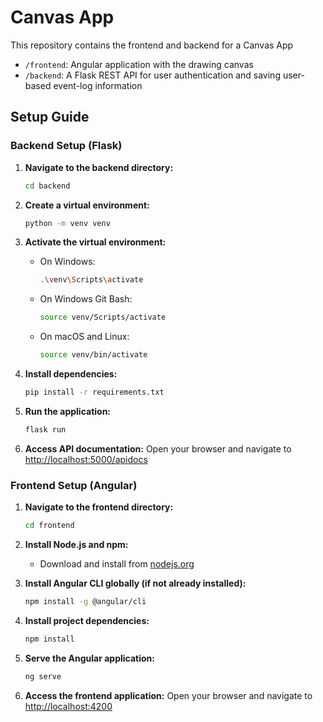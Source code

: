 # Canvas App

This repository contains the frontend and backend for a Canvas App

- `/frontend`: Angular application with the drawing canvas
- `/backend`: A Flask REST API for user authentication and saving user-based event-log information

## Setup Guide

### Backend Setup (Flask)

1. **Navigate to the backend directory:**

   ```sh
   cd backend
   ```

2. **Create a virtual environment:**

   ```sh
   python -m venv venv
   ```

3. **Activate the virtual environment:**

   - On Windows:
     ```sh
     .\venv\Scripts\activate
     ```
   - On Windows Git Bash:
     ```sh
     source venv/Scripts/activate
     ```
   - On macOS and Linux:
     ```sh
     source venv/bin/activate
     ```

4. **Install dependencies:**

   ```sh
   pip install -r requirements.txt
   ```

5. **Run the application:**

   ```sh
   flask run
   ```

6. **Access API documentation:**
   Open your browser and navigate to [http://localhost:5000/apidocs](http://localhost:5000/apidocs)

### Frontend Setup (Angular)

1. **Navigate to the frontend directory:**

   ```sh
   cd frontend
   ```

2. **Install Node.js and npm:**

   - Download and install from [nodejs.org](https://nodejs.org/)

3. **Install Angular CLI globally (if not already installed):**

   ```sh
   npm install -g @angular/cli
   ```

4. **Install project dependencies:**

   ```sh
   npm install
   ```

5. **Serve the Angular application:**

   ```sh
   ng serve
   ```

6. **Access the frontend application:**
   Open your browser and navigate to [http://localhost:4200](http://localhost:4200)
